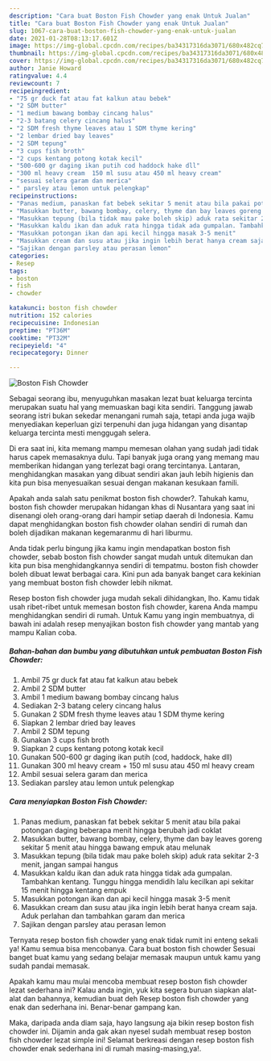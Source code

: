 ```yaml
---
description: "Cara buat Boston Fish Chowder yang enak Untuk Jualan"
title: "Cara buat Boston Fish Chowder yang enak Untuk Jualan"
slug: 1067-cara-buat-boston-fish-chowder-yang-enak-untuk-jualan
date: 2021-01-28T08:13:17.601Z
image: https://img-global.cpcdn.com/recipes/ba34317316da3071/680x482cq70/boston-fish-chowder-foto-resep-utama.jpg
thumbnail: https://img-global.cpcdn.com/recipes/ba34317316da3071/680x482cq70/boston-fish-chowder-foto-resep-utama.jpg
cover: https://img-global.cpcdn.com/recipes/ba34317316da3071/680x482cq70/boston-fish-chowder-foto-resep-utama.jpg
author: Janie Howard
ratingvalue: 4.4
reviewcount: 7
recipeingredient:
- "75 gr duck fat atau fat kalkun atau bebek"
- "2 SDM butter"
- "1 medium bawang bombay cincang halus"
- "2-3 batang celery cincang halus"
- "2 SDM fresh thyme leaves atau 1 SDM thyme kering"
- "2 lembar dried bay leaves"
- "2 SDM tepung"
- "3 cups fish broth"
- "2 cups kentang potong kotak kecil"
- "500-600 gr daging ikan putih cod haddock hake dll"
- "300 ml heavy cream  150 ml susu atau 450 ml heavy cream"
- "sesuai selera garam dan merica"
- " parsley atau lemon untuk pelengkap"
recipeinstructions:
- "Panas medium, panaskan fat bebek sekitar 5 menit atau bila pakai potongan daging beberapa menit hingga berubah jadi coklat"
- "Masukkan butter, bawang bombay, celery, thyme dan bay leaves goreng sekitar 5 menit atau hingga bawang empuk atau melunak"
- "Masukkan tepung (bila tidak mau pake boleh skip) aduk rata sekitar 2-3 menit, jangan sampai hangus"
- "Masukkan kaldu ikan dan aduk rata hingga tidak ada gumpalan. Tambahkan kentang. Tunggu hingga mendidih lalu kecilkan api sekitar 15 menit hingga kentang empuk"
- "Masukkan potongan ikan dan api kecil hingga masak 3-5 menit"
- "Masukkan cream dan susu atau jika ingin lebih berat hanya cream saja. Aduk perlahan dan tambahkan garam dan merica"
- "Sajikan dengan parsley atau perasan lemon"
categories:
- Resep
tags:
- boston
- fish
- chowder

katakunci: boston fish chowder 
nutrition: 152 calories
recipecuisine: Indonesian
preptime: "PT36M"
cooktime: "PT32M"
recipeyield: "4"
recipecategory: Dinner

---
```



![Boston Fish Chowder](https://img-global.cpcdn.com/recipes/ba34317316da3071/680x482cq70/boston-fish-chowder-foto-resep-utama.jpg)

Sebagai seorang ibu, menyuguhkan masakan lezat buat keluarga tercinta merupakan suatu hal yang memuaskan bagi kita sendiri. Tanggung jawab seorang istri bukan sekedar menangani rumah saja, tetapi anda juga wajib menyediakan keperluan gizi terpenuhi dan juga hidangan yang disantap keluarga tercinta mesti menggugah selera.

Di era  saat ini, kita memang mampu memesan olahan yang sudah jadi tidak harus capek memasaknya dulu. Tapi banyak juga orang yang memang mau memberikan hidangan yang terlezat bagi orang tercintanya. Lantaran, menghidangkan masakan yang dibuat sendiri akan jauh lebih higienis dan kita pun bisa menyesuaikan sesuai dengan makanan kesukaan famili. 



Apakah anda salah satu penikmat boston fish chowder?. Tahukah kamu, boston fish chowder merupakan hidangan khas di Nusantara yang saat ini disenangi oleh orang-orang dari hampir setiap daerah di Indonesia. Kamu dapat menghidangkan boston fish chowder olahan sendiri di rumah dan boleh dijadikan makanan kegemaranmu di hari liburmu.

Anda tidak perlu bingung jika kamu ingin mendapatkan boston fish chowder, sebab boston fish chowder sangat mudah untuk ditemukan dan kita pun bisa menghidangkannya sendiri di tempatmu. boston fish chowder boleh dibuat lewat berbagai cara. Kini pun ada banyak banget cara kekinian yang membuat boston fish chowder lebih nikmat.

Resep boston fish chowder juga mudah sekali dihidangkan, lho. Kamu tidak usah ribet-ribet untuk memesan boston fish chowder, karena Anda mampu menghidangkan sendiri di rumah. Untuk Kamu yang ingin membuatnya, di bawah ini adalah resep menyajikan boston fish chowder yang mantab yang mampu Kalian coba.

<!--inarticleads1-->

##### Bahan-bahan dan bumbu yang dibutuhkan untuk pembuatan Boston Fish Chowder:

1. Ambil 75 gr duck fat atau fat kalkun atau bebek
1. Ambil 2 SDM butter
1. Ambil 1 medium bawang bombay cincang halus
1. Sediakan 2-3 batang celery cincang halus
1. Gunakan 2 SDM fresh thyme leaves atau 1 SDM thyme kering
1. Siapkan 2 lembar dried bay leaves
1. Ambil 2 SDM tepung
1. Gunakan 3 cups fish broth
1. Siapkan 2 cups kentang potong kotak kecil
1. Gunakan 500-600 gr daging ikan putih (cod, haddock, hake dll)
1. Gunakan 300 ml heavy cream + 150 ml susu atau 450 ml heavy cream
1. Ambil sesuai selera garam dan merica
1. Sediakan  parsley atau lemon untuk pelengkap




<!--inarticleads2-->

##### Cara menyiapkan Boston Fish Chowder:

1. Panas medium, panaskan fat bebek sekitar 5 menit atau bila pakai potongan daging beberapa menit hingga berubah jadi coklat
1. Masukkan butter, bawang bombay, celery, thyme dan bay leaves goreng sekitar 5 menit atau hingga bawang empuk atau melunak
1. Masukkan tepung (bila tidak mau pake boleh skip) aduk rata sekitar 2-3 menit, jangan sampai hangus
1. Masukkan kaldu ikan dan aduk rata hingga tidak ada gumpalan. Tambahkan kentang. Tunggu hingga mendidih lalu kecilkan api sekitar 15 menit hingga kentang empuk
1. Masukkan potongan ikan dan api kecil hingga masak 3-5 menit
1. Masukkan cream dan susu atau jika ingin lebih berat hanya cream saja. Aduk perlahan dan tambahkan garam dan merica
1. Sajikan dengan parsley atau perasan lemon




Ternyata resep boston fish chowder yang enak tidak rumit ini enteng sekali ya! Kamu semua bisa mencobanya. Cara buat boston fish chowder Sesuai banget buat kamu yang sedang belajar memasak maupun untuk kamu yang sudah pandai memasak.

Apakah kamu mau mulai mencoba membuat resep boston fish chowder lezat sederhana ini? Kalau anda ingin, yuk kita segera buruan siapkan alat-alat dan bahannya, kemudian buat deh Resep boston fish chowder yang enak dan sederhana ini. Benar-benar gampang kan. 

Maka, daripada anda diam saja, hayo langsung aja bikin resep boston fish chowder ini. Dijamin anda gak akan nyesel sudah membuat resep boston fish chowder lezat simple ini! Selamat berkreasi dengan resep boston fish chowder enak sederhana ini di rumah masing-masing,ya!.

